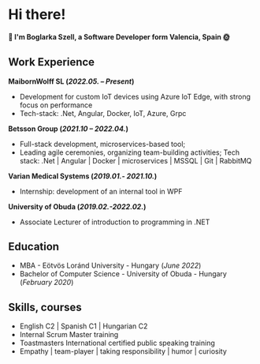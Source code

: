 # Hi there!

#### 🌊 I'm Boglarka Szell, a Software Developer form Valencia, Spain 🌞

## Work Experience
**MaibornWolff SL (_2022.05. – Present_)**
- Development for custom IoT devices using Azure IoT Edge, with strong focus on performance
- Tech-stack: .Net, Angular, Docker, IoT, Azure, Grpc

**Betsson Group (_2021.10 – 2022.04._)**
- Full-stack development, microservices-based tool; 
- Leading agile ceremonies, organizing team-building activities; 
Tech stack:
.Net | Angular | Docker | microservices | MSSQL | Git | RabbitMQ

**Varian Medical Systems (_2019.01.- 2021.10._)**
- Internship: development of an internal tool in WPF

**University of Obuda (_2019.02.-2022.02._)**
- Associate Lecturer of introduction to programming in .NET

## Education						       		
- MBA - Eötvös Loránd University - Hungary (_June 2022_)	 			        		
- Bachelor of Computer Science - University of Obuda - Hungary (_February 2020_)

## Skills, courses
- English C2 | Spanish C1 | Hungarian C2
- Internal Scrum Master training
- Toastmasters International certified public speaking training
- Empathy | team-player | taking responsibility | humor | curiosity

